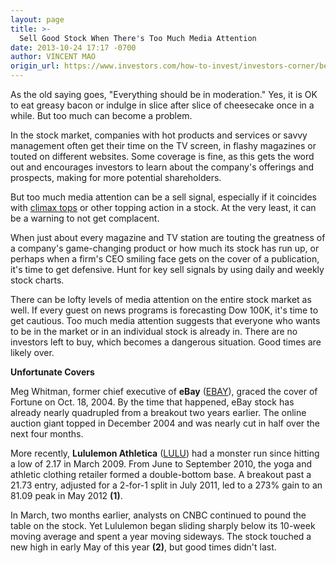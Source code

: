 ```yaml
---
layout: page
title: >-
  Sell Good Stock When There's Too Much Media Attention
date: 2013-10-24 17:17 -0700
author: VINCENT MAO
origin_url: https://www.investors.com/how-to-invest/investors-corner/be-wary-of-stocks-getting-too-much-attention
---
```





As the old saying goes, "Everything should be in moderation." Yes, it is OK to eat greasy bacon or indulge in slice after slice of cheesecake once in a while. But too much can become a problem.


In the stock market, companies with hot products and services or savvy management often get their time on the TV screen, in flashy magazines or touted on different websites. Some coverage is fine, as this gets the word out and encourages investors to learn about the company's offerings and prospects, making for more potential shareholders.


But too much media attention can be a sell signal, especially if it coincides with [climax tops](http://education.investors.com/investors-corner/612599-how-to-recognize-climax-top.htm) or other topping action in a stock. At the very least, it can be a warning to not get complacent.


When just about every magazine and TV station are touting the greatness of a company's game-changing product or how much its stock has run up, or perhaps when a firm's CEO smiling face gets on the cover of a publication, it's time to get defensive. Hunt for key sell signals by using daily and weekly stock charts.


There can be lofty levels of media attention on the entire stock market as well. If every guest on news programs is forecasting Dow 100K, it's time to get cautious. Too much media attention suggests that everyone who wants to be in the market or in an individual stock is already in. There are no investors left to buy, which becomes a dangerous situation. Good times are likely over.


**Unfortunate Covers**


Meg Whitman, former chief executive of **eBay** ([EBAY](https://research.investors.com/quote.aspx?symbol=EBAY)), graced the cover of Fortune on Oct. 18, 2004. By the time that happened, eBay stock has already nearly quadrupled from a breakout two years earlier. The online auction giant topped in December 2004 and was nearly cut in half over the next four months.


More recently, **Lululemon Athletica** ([LULU](https://research.investors.com/quote.aspx?symbol=LULU)) had a monster run since hitting a low of 2.17 in March 2009. From June to September 2010, the yoga and athletic clothing retailer formed a double-bottom base. A breakout past a 21.73 entry, adjusted for a 2-for-1 split in July 2011, led to a 273% gain to an 81.09 peak in May 2012 **(1)**.


In March, two months earlier, analysts on CNBC continued to pound the table on the stock. Yet Lululemon began sliding sharply below its 10-week moving average and spent a year moving sideways. The stock touched a new high in early May of this year **(2)**, but good times didn't last.




